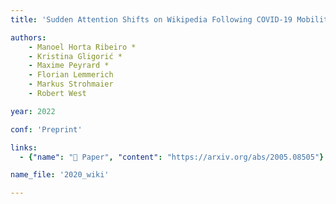```yaml
---
title: 'Sudden Attention Shifts on Wikipedia Following COVID-19 Mobility Restrictions'

authors:
    - Manoel Horta Ribeiro *
    - Kristina Gligorić *
    - Maxime Peyrard *
    - Florian Lemmerich
    - Markus Strohmaier
    - Robert West

year: 2022

conf: 'Preprint'

links:
  - {"name": "📜 Paper", "content": "https://arxiv.org/abs/2005.08505"}

name_file: '2020_wiki'

---
```

